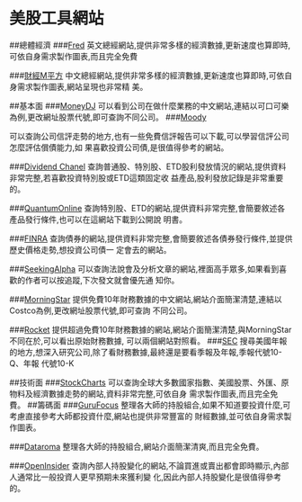 # 美股工具網站


##總體經濟
###[Fred](https://fred.stlouisfed.org/)
英文總經網站,提供非常多樣的經濟數據,更新速度也算即時,可依自身需求製作圖表,而且完全免費

###[財經M平方](https://www.macromicro.me/macro)
中文總經網站,提供非常多樣的經濟數據,更新速度也算即時,可依自身需求製作圖表,網站呈現也非常精
美。

##基本面
###[MoneyDJ](https://money.moneydj.com/us/basic/basic0001/KO)
可以看到公司在做什麼業務的中文網站,連結以可口可樂為例,更改網址股票代號,即可查詢不同公司。
###[Moody](https://www.moodys.com/)

可以查詢公司信評走勢的地方,也有一些免費信評報告可以下載,可以學習信評公司怎麼評估償債能力,如
果喜歡投資公司債,是很值得參考的網站。

###[Dividend Chanel](https://www.dividendchannel.com/)
查詢普通股、特別股、ETD股利發放情況的網站,提供資料非常完整,若喜歡投資特別股或ETD這類固定收
益產品,股利發放記錄是非常重要的。

###[QuantumOnline](http://www.quantumonline.com/Index.cfm)
查詢特別股、ETD的網站,提供資料非常完整,會簡要敘述各產品發行條件,也可以在這網站下載到公開說
明書。

###[FINRA](http://finra-markets.morningstar.com/BondCenter/Default.jsp?part=3)
查詢債券的網站,提供資料非常完整,會簡要敘述各債券發行條件,並提供歷史價格走勢,想投資公司債一
定會去的網站。



###[SeekingAlpha](https://seekingalpha.com/)
可以查詢法說會及分析文章的網站,裡面高手眾多,如果看到喜歡的作者可以按追蹤,下次發文就會優先通
知你。

###[MorningStar](http://financials.morningstar.com/income-statement/is.html?t=cost&region=usa&culture=zh-TW&platform=sal)
提供免費10年財務數據的中文網站,網站介面簡潔清楚,連結以Costco為例,更改網址股票代號,即可查詢
不同公司。

###[Rocket](http://www.rocketfinancial.com/)
提供超過免費10年財務數據的網站,網站介面簡潔清楚,與MorningStar不同在於,可以看出原始財務數據,
可以兩個網站對照看。
###[SEC](https://www.sec.gov/search/search.htm)
搜尋美國年報的地方,想深入研究公司,除了看財務數據,最終還是要看季報及年報,季報代號10-Q、年報
代號10-K

##技術面
###[StockCharts](https://stockcharts.com/)
可以查詢全球大多數國家指數、美國股票、外匯、原物料及經濟數據走勢的網站,資料非常完整,可依自身
需求製作圖表,而且完全免費。
##籌碼面
###[GuruFocus](https://www.gurufocus.com/new_index/)
整理各大師的持股組合,如果不知道要投資什麼,可考慮直接參考大師都投資什麼,網站也提供非常豐富的
財經數據,並可依自身需求製作圖表。

###[Dataroma](https://dataroma.com/m/home.php)
整理各大師的持股組合,網站介面簡潔清爽,而且完全免費。

###[OpenInsider](http://openinsider.com/)
查詢內部人持股變化的網站,不論買進或賣出都會即時顯示,內部人通常比一般投資人更早預期未來獲利變
化,因此內部人持股變化是很值得參考的。